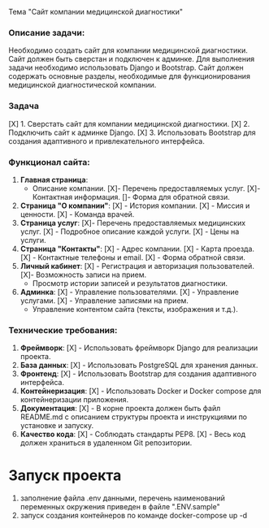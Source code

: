 Тема "Сайт компании медицинской диагностики"
### Описание задачи:
Необходимо создать сайт для компании медицинской диагностики. Сайт должен быть сверстан и подключен к админке. Для выполнения задачи необходимо использовать Django и Bootstrap. Сайт должен содержать основные разделы, необходимые для функционирования медицинской диагностической компании.

### Задача
[X] 1. Сверстать сайт для компании медицинской диагностики.
[X] 2. Подключить сайт к админке Django.
[X] 3. Использовать Bootstrap для создания адаптивного и привлекательного интерфейса.

### Функционал сайта:
1. **Главная страница**: 
   - Описание компании.
[X]- Перечень предоставляемых услуг.
[X]- Контактная информация.
[]- Форма для обратной связи.
2. **Страница "О компании"**: 
[X]  - История компании.
[X]   - Миссия и ценности.
[X]   - Команда врачей.
3. **Страница услуг**: 
[X]- Перечень предоставляемых медицинских услуг.
[X]   - Подробное описание каждой услуги.
[X]   - Цены на услуги.
4. **Страница "Контакты"**: 
[X]   - Адрес компании.
[X]   - Карта проезда.
[X]   - Контактные телефоны и email.
[X]   - Форма обратной связи.
5. **Личный кабинет**: 
[X]   - Регистрация и авторизация пользователей.
[X]- Возможность записи на прием.
   - Просмотр истории записей и результатов диагностики.
6. **Админка**: 
[X]   - Управление пользователями.
[X]   - Управление услугами.
[X]   - Управление записями на прием.
   - Управление контентом сайта (тексты, изображения и т.д.).

### Технические требования:
1. **Фреймворк**: 
[X]   - Использовать фреймворк Django для реализации проекта.
2. **База данных**: 
[X]   - Использовать PostgreSQL для хранения данных.
3. **Фронтенд**: 
[X]   - Использовать Bootstrap для создания адаптивного интерфейса.
4. **Контейнеризация**: 
[X]   - Использовать Docker и Docker compose для контейнеризации приложения.
5. **Документация**: 
[X]   - В корне проекта должен быть файл README.md с описанием структуры проекта и инструкциями по установке и запуску.
6. **Качество кода**: 
[X]   - Соблюдать стандарты PEP8.
[X]   - Весь код должен храниться в удаленном Git репозитории.

# Запуск проекта
1) заполнение файла .env данными, перечень наименований переменных окружения приведен в файле ".ENV.sample"
2) запуск создания контейнеров по команде
docker-compose up -d
